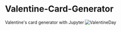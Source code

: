 # Valentine-Card-Generator
Valentine's card generator with Jupyter
![ValentineDay](https://github.com/user-attachments/assets/10025b9a-e2f6-4add-81d2-6ce00130c043)

